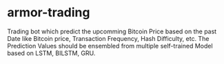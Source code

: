 # armor-trading
Trading bot which predict the upcomming Bitcoin Price based on the past Date like Bitcoin price, Transaction Frequency, Hash Difficulty, etc.
The Prediction Values should be ensembled from multiple self-trained Model based on LSTM, BILSTM, GRU.

